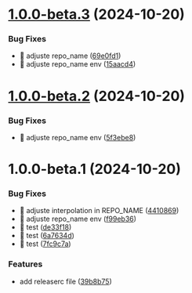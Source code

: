 # [1.0.0-beta.3](https://github.com/comercialweber/app/compare/v1.0.0-beta.2...v1.0.0-beta.3) (2024-10-20)


### Bug Fixes

* :bug: adjuste repo_name ([69e0fd1](https://github.com/comercialweber/app/commit/69e0fd18aab226bef65e1e1a4c03204ea7c467e3))
* :bug: adjuste repo_name env ([15aacd4](https://github.com/comercialweber/app/commit/15aacd47b82edf8189fe6a2233506e55d6bed480))

# [1.0.0-beta.2](https://github.com/comercialweber/app/compare/v1.0.0-beta.1...v1.0.0-beta.2) (2024-10-20)


### Bug Fixes

* :bug: adjuste repo_name env ([5f3ebe8](https://github.com/comercialweber/app/commit/5f3ebe813f2fe7dd51817cd74aa2add7033eda08))

# 1.0.0-beta.1 (2024-10-20)


### Bug Fixes

* :bug: adjuste interpolation in REPO_NAME ([4410869](https://github.com/comercialweber/app/commit/44108692c9f63805264d651bb331290396368554))
* :bug: adjuste repo_name env ([f99eb36](https://github.com/comercialweber/app/commit/f99eb36ee33bfbf4b6d2f4c184cb214cf62496b5))
* :bug: test ([de33f18](https://github.com/comercialweber/app/commit/de33f184bb2fe360f47e8ac0de85fc5bdd5b8fa9))
* :bug: test ([6a7634d](https://github.com/comercialweber/app/commit/6a7634d41505bc27c5621be0637d7c42f0b87cff))
* :bug: test ([7fc9c7a](https://github.com/comercialweber/app/commit/7fc9c7aa4d82a8216142cf4ddcb940609baaac7b))


### Features

* add releaserc file ([39b8b75](https://github.com/comercialweber/app/commit/39b8b7545c6f51b9bc951abee5811a825791a8d6))
